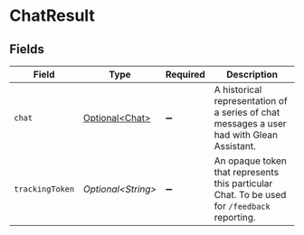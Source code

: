 # ChatResult


## Fields

| Field                                                                                       | Type                                                                                        | Required                                                                                    | Description                                                                                 |
| ------------------------------------------------------------------------------------------- | ------------------------------------------------------------------------------------------- | ------------------------------------------------------------------------------------------- | ------------------------------------------------------------------------------------------- |
| `chat`                                                                                      | [Optional\<Chat>](../../models/components/Chat.md)                                          | :heavy_minus_sign:                                                                          | A historical representation of a series of chat messages a user had with Glean Assistant.   |
| `trackingToken`                                                                             | *Optional\<String>*                                                                         | :heavy_minus_sign:                                                                          | An opaque token that represents this particular Chat. To be used for `/feedback` reporting. |